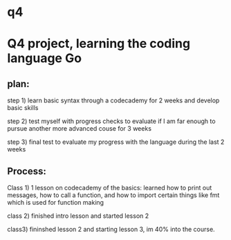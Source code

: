 # q4
<h1>Q4 project, learning the coding language Go</h1>


<h2>plan:</h2>


step 1) learn basic syntax through a codecademy for 2 weeks and develop basic skills


step 2) test myself with progress checks to evaluate if I am far enough to pursue another more advanced couse for 3 weeks


step 3) final test to evaluate my progress with the language during the last 2 weeks 





<h2>Process:</h2>


Class 1) 1 lesson on codecademy of the basics: learned how to print out messages, how to call a function, and how to import certain things like fmt which is used for function making


class 2) finished intro lesson and started lesson 2


class3) fininshed lesson 2 and starting lesson 3, im 40% into the course.
